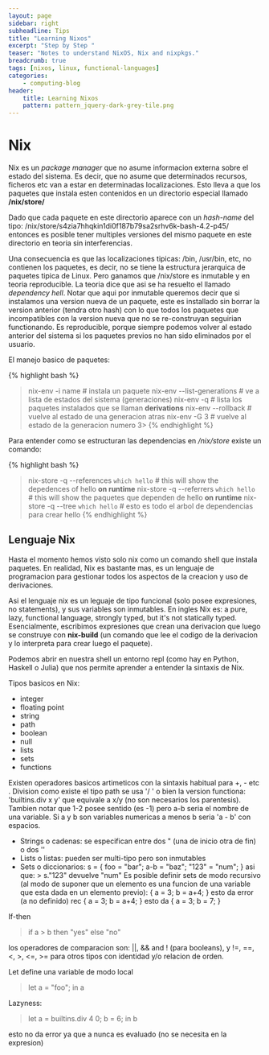 ```yaml
---
layout: page
sidebar: right
subheadline: Tips
title: "Learning Nixos"
excerpt: "Step by Step "
teaser: "Notes to understand NixOS, Nix and nixpkgs."
breadcrumb: true
tags: [nixos, linux, functional-languages]
categories:
    - computing-blog
header:
    title: Learning Nixos
    pattern: pattern_jquery-dark-grey-tile.png
---
```


Nix
====

Nix es un *package manager* que no asume informacion externa  sobre el estado del sistema.
Es decir, que no asume que determinados recursos, ficheros etc van a estar en determinadas
localizaciones. Esto lleva a que los paquetes que instala esten contenidos en un directorio
especial llamado **/nix/store/**

Dado que cada paquete en este directorio aparece con un *hash-name* del tipo:
/nix/store/s4zia7hhqkin1di0f187b79sa2srhv6k-bash-4.2-p45/
entonces es posible tener multiples versiones del mismo paquete en este directorio en teoria
sin interferencias.

Una consecuencia es que las localizaciones tipicas: /bin,  /usr/bin, etc, no contienen los 
paquetes, es decir, no se tiene la estructura jerarquica de paquetes tipica de Linux. Pero 
ganamos que /nix/store es inmutable y en teoria reproducible. La teoria dice que asi se
ha resuelto el llamado *dependency hell*. Notar que aqui por inmutable queremos decir que
si instalamos una version nueva de un paquete, este es installado sin borrar la version
anterior (tendra otro hash) con lo que todos los paquetes que incompatibles con la version
nueva que no se re-construyan seguirian functionando. Es reproducible, porque siempre podemos
volver al estado anterior del sistema si los paquetes previos no han sido eliminados por 
el usuario.

El manejo basico de paquetes:

{% highlight bash %}
>  nix-env -i name             # instala un paquete
>  nix-env --list-generations  # ve a lista de estados del sistema (generaciones)
>  nix-env -q                  # lista los paquetes instalados que se llaman **derivations**
>  nix-env --rollback          # vuelve al estado de una generacion atras
>  nix-env -G 3                # vuelve al estado de la generacion numero 3> 
{% endhighlight %}

Para entender como se estructuran las dependencias en */nix/store* existe un comando:

{% highlight bash %}
>  nix-store -q --references `which hello`  # this will show the depedences of hello **on runtime**
>  nix-store -q --referrers `which hello`   # this will show the paquetes que dependen de hello **on runtime**
>  nix-store -q --tree `which hello`        # esto es todo el arbol de dependencias para crear hello
{% endhighlight %}

Lenguaje Nix
------------

Hasta el momento hemos visto solo nix como un comando shell que instala paquetes. En realidad, Nix es bastante mas,
es un lenguaje de programacion para gestionar todos los aspectos de la creacion y uso de derivaciones.

Asi el lenguaje nix es un leguaje de tipo funcional (solo posee expresiones, no statements), y sus variables son inmutables. 
En ingles Nix es: a pure, lazy, functional language, strongly typed, but it's not statically typed.
Esencialmente, escribimos expresiones que crean una derivacion que luego se construye con **nix-build** (un comando que lee
el codigo de la derivacion y lo interpreta para crear luego el paquete).

Podemos abrir en nuestra shell un entorno repl (como hay en Python, Haskell o Julia) que nos permite aprender a entender
la sintaxis de Nix.

Tipos basicos en Nix:
- integer
- floating point
- string
- path
- boolean
- null
- lists
- sets
- functions

Existen operadores basicos artimeticos con la sintaxis habitual para +, - etc . Division como existe el tipo path se usa '/ ' o bien la version functiona: 'builtins.div x y' que equivale a x/y (no son necesarios los parentesis). Tambien notar que 1-2 posee sentido (es -1) pero a-b seria el nombre de una variable. Si a y b son variables numericas a menos b seria 'a - b' con espacios.


 - Strings o cadenas:
   se especifican entre dos " (una de inicio otra de fin) o dos '' 
 - Lists o listas:
   pueden ser multi-tipo pero son inmutables
 - Sets o diccionarios:
   s = { foo = "bar"; a-b = "baz"; "123" = "num"; }
   asi que: > s."123" devuelve "num"
   Es posible definir sets de modo recursivo (al modo de suponer que un elemento es una funcion de una variable que
   esta dada en un elemento previo):
   { a = 3; b = a+4; }  esto da error (a no definido)
   rec { a = 3; b = a+4; } esto da { a = 3; b = 7; }
   
If-then

> if a > b then "yes" else "no"

los operadores de comparacion son:  ||, && and ! (para booleans), y !=, ==, <, >, <=, >= para otros tipos con identidad y/o relacion de orden.

Let define una variable de modo local 

> let a = "foo"; in a
 

Lazyness:

> let a = builtins.div 4 0; b = 6; in b

esto no da error ya que a nunca es evaluado (no se necesita en la expresion)













